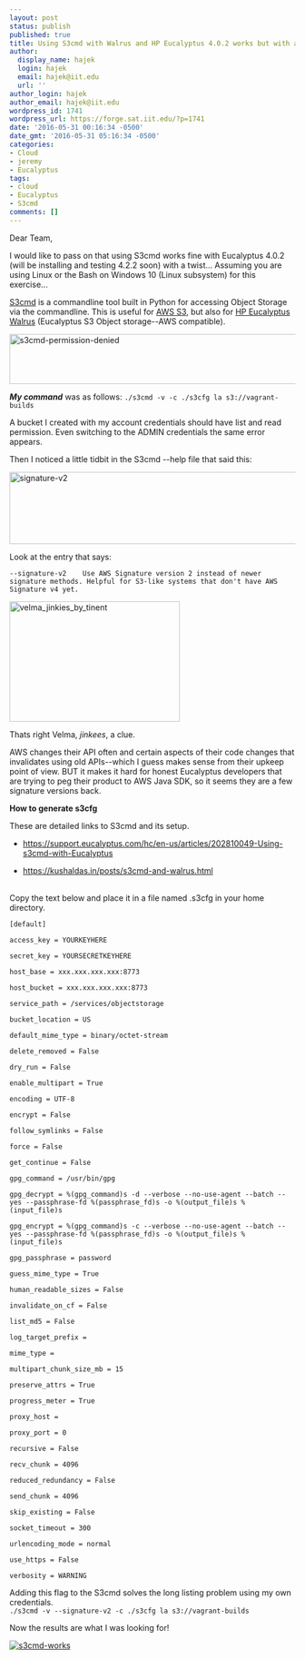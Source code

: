 ```yaml
---
layout: post
status: publish
published: true
title: Using S3cmd with Walrus and HP Eucalyptus 4.0.2 works but with a twist...
author:
  display_name: hajek
  login: hajek
  email: hajek@iit.edu
  url: ''
author_login: hajek
author_email: hajek@iit.edu
wordpress_id: 1741
wordpress_url: https://forge.sat.iit.edu/?p=1741
date: '2016-05-31 00:16:34 -0500'
date_gmt: '2016-05-31 05:16:34 -0500'
categories:
- Cloud
- jeremy
- Eucalyptus
tags:
- cloud
- Eucalyptus
- S3cmd
comments: []
---
```

<p>Dear Team,</p>
<p>  I would like to pass on that using S3cmd works fine with Eucalyptus 4.0.2 (will be installing and testing 4.2.2 soon) with a twist...   Assuming you are using Linux or the Bash on Windows 10 (Linux subsystem) for this exercise...</p>
<p><a href="https://github.com/s3tools/s3cmd">S3cmd</a> is a commandline tool built in Python for accessing Object Storage via the commandline.  This is useful for <a href="https://aws.amazon.com/s3/">AWS S3</a>, but also for <a href="http://www8.hp.com/us/en/cloud/helion-eucalyptus.html">HP Eucalyptus Walrus</a> (Eucalyptus S3 Object storage--AWS compatible).</p>
<p><a href="/assets/2016/05/s3cmd-permission-denied.png"><img src="/assets/2016/05/s3cmd-permission-denied.png" alt="s3cmd-permission-denied" width="847" height="88" class="aligncenter size-full wp-image-1742" /></a></p>
<p><strong><em>My command</em></strong> was as follows: <code>./s3cmd -v -c ./s3cfg la s3://vagrant-builds</code></p>
<p>A bucket I created with my account credentials should have list and read permission.  Even switching to the ADMIN credentials the same error appears.</p>
<p>Then I noticed a little tidbit in the S3cmd --help file that said this:  </p>
<p><a href="/assets/2016/05/signature-v2.png"><img src="/assets/2016/05/signature-v2.png" alt="signature-v2" width="817" height="127" class="aligncenter size-full wp-image-1743" /></a></p>
<p>Look at the entry that says:  <code><br />
--signature-v2    Use AWS Signature version 2 instead of newer signature methods. Helpful for S3-like systems that don't have AWS Signature v4 yet.</code> </p>
<p><a href="/assets/2016/05/velma_jinkies_by_tinent.png"><img src="/assets/2016/05/velma_jinkies_by_tinent.png" alt="velma_jinkies_by_tinent" width="300" height="212" class="aligncenter size-full wp-image-1746" /></a></p>
<p>Thats right Velma, <em>jinkees</em>, a clue.</p>
<p> AWS changes their API often and certain aspects of their code changes that invalidates using old APIs--which I guess makes sense from their upkeep point of view.  BUT it makes it hard for honest Eucalyptus developers that are trying to peg their product to AWS Java SDK, so it seems they are a few signature versions back.</p>
<p><strong>How to generate s3cfg</strong></p>
<p>These are detailed links to S3cmd and its setup.</p>
<ul>
<li><a href="https://support.eucalyptus.com/hc/en-us/articles/202810049-Using-s3cmd-with-Eucalyptus">https://support.eucalyptus.com/hc/en-us/articles/202810049-Using-s3cmd-with-Eucalyptus</a></li></p>
<li><a href="https://kushaldas.in/posts/s3cmd-and-walrus.html">https://kushaldas.in/posts/s3cmd-and-walrus.html</a></li><br />
</ul></p>
<p>Copy the text below and place it in a file named .s3cfg in your home directory.</p>
<p><code>[default]<br />
access_key = YOURKEYHERE<br />
secret_key = YOURSECRETKEYHERE<br />
host_base = xxx.xxx.xxx.xxx:8773<br />
host_bucket = xxx.xxx.xxx.xxx:8773<br />
service_path = /services/objectstorage<br />
bucket_location = US<br />
default_mime_type = binary/octet-stream<br />
delete_removed = False<br />
dry_run = False<br />
enable_multipart = True<br />
encoding = UTF-8<br />
encrypt = False<br />
follow_symlinks = False<br />
force = False<br />
get_continue = False<br />
gpg_command = /usr/bin/gpg<br />
gpg_decrypt = %(gpg_command)s -d --verbose --no-use-agent --batch --yes --passphrase-fd %(passphrase_fd)s -o %(output_file)s %(input_file)s<br />
gpg_encrypt = %(gpg_command)s -c --verbose --no-use-agent --batch --yes --passphrase-fd %(passphrase_fd)s -o %(output_file)s %(input_file)s<br />
gpg_passphrase = password<br />
guess_mime_type = True<br />
human_readable_sizes = False<br />
invalidate_on_cf = False<br />
list_md5 = False<br />
log_target_prefix =<br />
mime_type =<br />
multipart_chunk_size_mb = 15<br />
preserve_attrs = True<br />
progress_meter = True<br />
proxy_host =<br />
proxy_port = 0<br />
recursive = False<br />
recv_chunk = 4096<br />
reduced_redundancy = False<br />
send_chunk = 4096<br />
skip_existing = False<br />
socket_timeout = 300<br />
urlencoding_mode = normal<br />
use_https = False<br />
verbosity = WARNING</code></p>
<p>Adding this flag to the S3cmd solves the long listing problem using my own credentials.<br />
<code>./s3cmd -v --signature-v2 -c ./s3cfg la s3://vagrant-builds</code></p>
<p>Now the results are what I was looking for!</p>
<p><a href="/assets/2016/05/s3cmd-works.png"><img src="/assets/2016/05/s3cmd-works.png" alt="s3cmd-works"  class="aligncenter size-full wp-image-1748" /></a></p>
